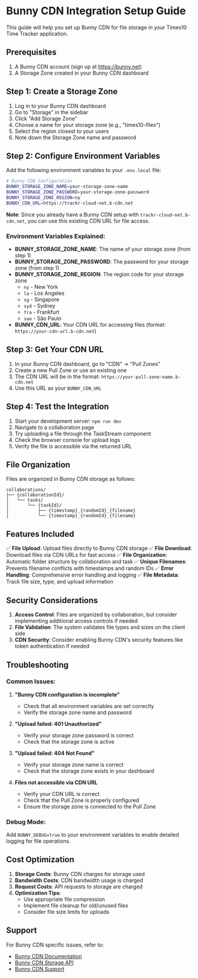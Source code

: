 # Bunny CDN Integration Setup Guide

This guide will help you set up Bunny CDN for file storage in your Times10 Time Tracker application.

## Prerequisites

1. A Bunny CDN account (sign up at https://bunny.net)
2. A Storage Zone created in your Bunny CDN dashboard

## Step 1: Create a Storage Zone

1. Log in to your Bunny CDN dashboard
2. Go to "Storage" in the sidebar
3. Click "Add Storage Zone"
4. Choose a name for your storage zone (e.g., "times10-files")
5. Select the region closest to your users
6. Note down the Storage Zone name and password

## Step 2: Configure Environment Variables

Add the following environment variables to your `.env.local` file:

```bash
# Bunny CDN Configuration
BUNNY_STORAGE_ZONE_NAME=your-storage-zone-name
BUNNY_STORAGE_ZONE_PASSWORD=your-storage-zone-password
BUNNY_STORAGE_ZONE_REGION=ny
BUNNY_CDN_URL=https://trackr-cloud-net.b-cdn.net
```

**Note**: Since you already have a Bunny CDN setup with `trackr-cloud-net.b-cdn.net`, you can use this existing CDN URL for file access.

### Environment Variables Explained:

- **BUNNY_STORAGE_ZONE_NAME**: The name of your storage zone (from step 1)
- **BUNNY_STORAGE_ZONE_PASSWORD**: The password for your storage zone (from step 1)
- **BUNNY_STORAGE_ZONE_REGION**: The region code for your storage zone
  - `ny` - New York
  - `la` - Los Angeles
  - `sg` - Singapore
  - `syd` - Sydney
  - `fra` - Frankfurt
  - `sao` - São Paulo
- **BUNNY_CDN_URL**: Your CDN URL for accessing files (format: `https://your-cdn-url.b-cdn.net`)

## Step 3: Get Your CDN URL

1. In your Bunny CDN dashboard, go to "CDN" → "Pull Zones"
2. Create a new Pull Zone or use an existing one
3. The CDN URL will be in the format: `https://your-pull-zone-name.b-cdn.net`
4. Use this URL as your `BUNNY_CDN_URL`

## Step 4: Test the Integration

1. Start your development server: `npm run dev`
2. Navigate to a collaboration page
3. Try uploading a file through the TaskStream component
4. Check the browser console for upload logs
5. Verify the file is accessible via the returned URL

## File Organization

Files are organized in Bunny CDN storage as follows:

```
collaborations/
├── {collaborationId}/
│   └── tasks/
│       └── {taskId}/
│           ├── {timestamp}_{randomId}_{filename}
│           └── {timestamp}_{randomId}_{filename}
```

## Features Included

✅ **File Upload**: Upload files directly to Bunny CDN storage
✅ **File Download**: Download files via CDN URLs for fast access
✅ **File Organization**: Automatic folder structure by collaboration and task
✅ **Unique Filenames**: Prevents filename conflicts with timestamps and random IDs
✅ **Error Handling**: Comprehensive error handling and logging
✅ **File Metadata**: Track file size, type, and upload information

## Security Considerations

1. **Access Control**: Files are organized by collaboration, but consider implementing additional access controls if needed
2. **File Validation**: The system validates file types and sizes on the client side
3. **CDN Security**: Consider enabling Bunny CDN's security features like token authentication if needed

## Troubleshooting

### Common Issues:

1. **"Bunny CDN configuration is incomplete"**
   - Check that all environment variables are set correctly
   - Verify the storage zone name and password

2. **"Upload failed: 401 Unauthorized"**
   - Verify your storage zone password is correct
   - Check that the storage zone is active

3. **"Upload failed: 404 Not Found"**
   - Verify your storage zone name is correct
   - Check that the storage zone exists in your dashboard

4. **Files not accessible via CDN URL**
   - Verify your CDN URL is correct
   - Check that the Pull Zone is properly configured
   - Ensure the storage zone is connected to the Pull Zone

### Debug Mode:

Add `BUNNY_DEBUG=true` to your environment variables to enable detailed logging for file operations.

## Cost Optimization

1. **Storage Costs**: Bunny CDN charges for storage used
2. **Bandwidth Costs**: CDN bandwidth usage is charged
3. **Request Costs**: API requests to storage are charged
4. **Optimization Tips**:
   - Use appropriate file compression
   - Implement file cleanup for old/unused files
   - Consider file size limits for uploads

## Support

For Bunny CDN specific issues, refer to:
- [Bunny CDN Documentation](https://docs.bunny.net/)
- [Bunny CDN Storage API](https://docs.bunny.net/docs/storage-api)
- [Bunny CDN Support](https://bunny.net/support)
